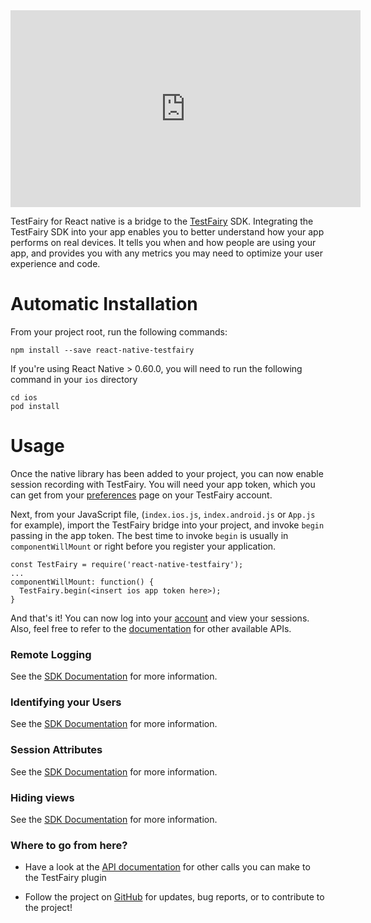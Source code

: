 <iframe width="560" height="315" src="https://www.youtube.com/embed/HpLOsNwd_FM" frameborder="0" allowfullscreen></iframe>


TestFairy for React native is a bridge to the [TestFairy](https://www.testfairy.com) SDK. Integrating the TestFairy SDK into your app enables you to better understand how your app performs on real devices. It tells you when and how people are using your app, and provides you with any metrics you may need to optimize your user experience and code.

# Automatic Installation

From your project root, run the following commands:

```
npm install --save react-native-testfairy
```

If you're using React Native > 0.60.0, you will need to run the following command in your `ios` directory

```
cd ios
pod install
```

# Usage

Once the native library has been added to your project, you can now enable session recording with TestFairy. You will need your app token, which you can get from your [preferences](http://app.testfairy.com/settings/) page on your TestFairy account.

Next, from your JavaScript file, (`index.ios.js`, `index.android.js` or `App.js` for example), import the TestFairy bridge into your project, and invoke `begin` passing in the app token. The best time to invoke `begin` is usually in `componentWillMount` or right before you register your application.

```
const TestFairy = require('react-native-testfairy');
...
componentWillMount: function() {
  TestFairy.begin(<insert ios app token here>);
}
```

And that's it! You can now log into your [account](http://app.testfairy.com) and view your sessions. Also, feel free to refer to the [documentation](https://github.com/testfairy/react-native-testfairy/blob/master/index.js) for other available APIs.

### Remote Logging

See the [SDK Documentation](https://docs.testfairy.com/SDK/Remote_Logging.html#react-native) for more information.

### Identifying your Users

See the [SDK Documentation](https://docs.testfairy.com/SDK/Identifying_Your_Users.html#react-native) for more information.

### Session Attributes

See the [SDK Documentation](https://docs.testfairy.com/SDK/Session_Attributes.html#react-native) for more information.

### Hiding views

See the [SDK Documentation](https://docs.testfairy.com/SDK/Hiding_Sensitive_Data.html#react-native) for more information.

### Where to go from here?

* Have a look at the [API documentation](https://app.testfairy.com/reference/ios/) for other calls you can make to the TestFairy plugin

* Follow the project on [GitHub](https://github.com/testfairy/react-native-testfairy) for updates, bug reports, or to contribute to the project!
